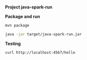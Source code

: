 **Project java-spark-run**

**Package and run**

```sh
mvn package
```

```sh
java -jar target/java-spark-run.jar
```

**Testing**
```sh
curl http://localhost:4567/hello
```